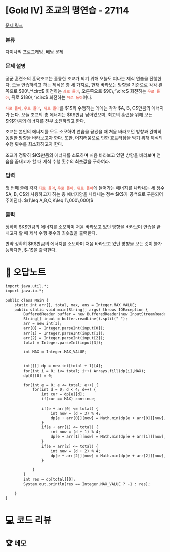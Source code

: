 # [Gold IV] 조교의 맹연습 - 27114 

[문제 링크](https://www.acmicpc.net/problem/27114) 

### 분류

다이나믹 프로그래밍, 배낭 문제

### 문제 설명

<p>공군 훈련소의 훈육조교는 훌륭한 조교가 되기 위해 오늘도 피나는 제식 연습을 진행한다. 오늘 연습하려고 하는 제식은 총 세 가지로, 현재 바라보는 방향을 기준으로 각각 왼쪽으로 $90\,^\circ$ 회전하는 <span style="color:#e74c3c;"><code>좌로 돌아</code></span>, 오른쪽으로 $90\,^\circ$ 회전하는 <span style="color:#e74c3c;"><code>우로 돌아</code></span>, 뒤로 $180\,^\circ$ 회전하는 <span style="color:#e74c3c;"><code>뒤로 돌아</code></span>이다.</p>

<p><span style="color:#e74c3c;"><code>좌로 돌아</code></span>, <span style="color:#e74c3c;"><code>우로 돌아</code></span>,<span style="color:#e74c3c;"><code> 뒤로 돌아</code></span>를 $1$회 수행하는 데에는 각각 $A, B, C$만큼의 에너지가 든다. 오늘 조교의 총 에너지는 $K$만큼 남아있으며, 최고의 훈련을 위해 모든 $K$만큼의 에너지를 전부 소진하려고 한다.</p>

<p>조교는 본인의 에너지를 모두 소모하여 연습을 끝냈을 때 처음 바라보던 방향과 완벽히 동일한 방향을 바라보고자 한다. 또한, 어지러움으로 인한 흐트러짐을 막기 위해 제식의 수행 횟수를 최소화하고자 한다.</p>

<p>조교가 정확히 $K$만큼의 에너지를 소모하며 처음 바라보고 있던 방향을 바라보며 연습을 끝내고자 할 때 제식 수행 횟수의 최솟값을 구하여라.</p>

### 입력 

 <p>첫 번째 줄에 각각 <span style="color:#e74c3c;"><code>좌로 돌아</code></span>, <span style="color:#e74c3c;"><code>우로 돌아</code></span>,<span style="color:#e74c3c;"><code> 뒤로 돌아</code></span>에 들어가는 에너지를 나타내는 세 정수 $A, B, C$와 사용하고자 하는 총 에너지양을 나타내는 정수 $K$가 공백으로 구분되어 주어진다. $(1\leq A,B,C,K\leq 1\,000\,000)$</p>

### 출력 

 <p>정확히 $K$만큼의 에너지를 소모하며 처음 바라보고 있던 방향을 바라보며 연습을 끝내고자 할 때 제식 수행 횟수의 최솟값을 출력한다.</p>

<p>만약 정확히 $K$만큼의 에너지를 소모하며 처음 바라보고 있던 방향을 보는 것이 불가능하다면, $-1$을 출력한다.</p>



#  🚀  오답노트 

```diff
import java.util.*;
import java.io.*;

public class Main {
    static int arr[], total, max, ans = Integer.MAX_VALUE;
    public static void main(String[] args) throws IOException {
        BufferedReader buffer = new BufferedReader(new InputStreamReader(System.in));
        String[] input = buffer.readLine().split(" ");
        arr = new int[3];
        arr[0] = Integer.parseInt(input[0]);
        arr[1] = Integer.parseInt(input[1]);
        arr[2] = Integer.parseInt(input[2]);
        total = Integer.parseInt(input[3]);
                
        int MAX = Integer.MAX_VALUE;
        
        
        int[][] dp = new int[total + 1][4];
        for(int i = 0; i<= total; i++) Arrays.fill(dp[i],MAX);
        dp[0][0] = 0;
        
        for(int e = 0; e <= total; e++) {
            for(int d = 0; d < 4; d++) {
                int cur = dp[e][d];
                if(cur == MAX) continue;
                
                if(e + arr[0] <= total) {
                    int now = (d + 3) % 4;
                    dp[e + arr[0]][now] = Math.min(dp[e + arr[0]][now], cur + 1);
                }
                if(e + arr[1] <= total) {
                    int now = (d + 1) % 4;
                    dp[e + arr[1]][now] = Math.min(dp[e + arr[1]][now], cur + 1);
                }
                if(e + arr[2] <= total) {
                    int now = (d + 2) % 4;
                    dp[e + arr[2]][now] = Math.min(dp[e + arr[2]][now], cur + 1);
                }
                
            }    
        }
        int res = dp[total][0];
        System.out.println(res == Integer.MAX_VALUE ? -1 : res);
        
    }
}

```

# 💻 코드 리뷰




 ## 🏆 메모 

